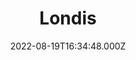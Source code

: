 ---
date: 2022-08-19T16:34:48.000Z
title: Londis
latitude: 52.050600459664594
longitude: 0.966888696172773
category: checkin
---